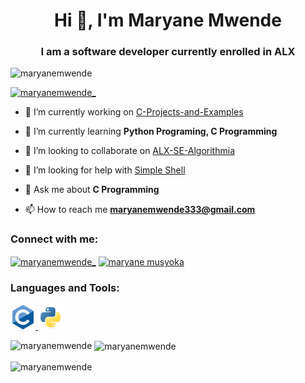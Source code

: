 <h1 align="center">Hi 👋, I'm Maryane Mwende</h1>
<h3 align="center">I am a software developer currently enrolled in ALX</h3>

<p align="left"> <img src="https://komarev.com/ghpvc/?username=maryanemwende&label=Profile%20views&color=0e75b6&style=flat" alt="maryanemwende" /> </p>

<p align="left"> <a href="https://twitter.com/maryanemwende_" target="blank"><img src="https://img.shields.io/twitter/follow/maryanemwende_?logo=twitter&style=for-the-badge" alt="maryanemwende_" /></a> </p>

- 🔭 I’m currently working on [C-Projects-and-Examples](https://github.com/Maryanemwende/C-Projects-and-Examples)

- 🌱 I’m currently learning **Python Programing, C Programming**

- 👯 I’m looking to collaborate on [ALX-SE-Algorithmia](https://github.com/ALX-SE-Algorithmia)

- 🤝 I’m looking for help with [Simple Shell](https://github.com/KimaniSarah/simple_shell)

- 💬 Ask me about **C Programming**

- 📫 How to reach me **maryanemwende333@gmail.com**

<h3 align="left">Connect with me:</h3>
<p align="left">
<a href="https://twitter.com/maryanemwende_" target="blank"><img align="center" src="https://raw.githubusercontent.com/rahuldkjain/github-profile-readme-generator/master/src/images/icons/Social/twitter.svg" alt="maryanemwende_" height="30" width="40" /></a>
<a href="https://linkedin.com/in/maryane musyoka" target="blank"><img align="center" src="https://raw.githubusercontent.com/rahuldkjain/github-profile-readme-generator/master/src/images/icons/Social/linked-in-alt.svg" alt="maryane musyoka" height="30" width="40" /></a>
</p>

<h3 align="left">Languages and Tools:</h3>
<p align="left"> <a href="https://www.cprogramming.com/" target="_blank" rel="noreferrer"> <img src="https://raw.githubusercontent.com/devicons/devicon/master/icons/c/c-original.svg" alt="c" width="40" height="40"/> </a> <a href="https://www.python.org" target="_blank" rel="noreferrer"> <img src="https://raw.githubusercontent.com/devicons/devicon/master/icons/python/python-original.svg" alt="python" width="40" height="40"/> </a> </p>

<p><img align="left" src="https://github-readme-stats.vercel.app/api/top-langs?username=maryanemwende&show_icons=true&locale=en&layout=compact" alt="maryanemwende" /></p>

<p>&nbsp;<img align="center" src="https://github-readme-stats.vercel.app/api?username=maryanemwende&show_icons=true&locale=en" alt="maryanemwende" /></p>

<p><img align="center" src="https://github-readme-streak-stats.herokuapp.com/?user=maryanemwende&" alt="maryanemwende" /></p>
